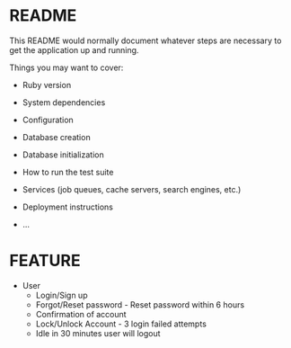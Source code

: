 # README

This README would normally document whatever steps are necessary to get the
application up and running.

Things you may want to cover:

* Ruby version

* System dependencies

* Configuration

* Database creation

* Database initialization

* How to run the test suite

* Services (job queues, cache servers, search engines, etc.)

* Deployment instructions

* ...

# FEATURE

* User
  - Login/Sign up
  - Forgot/Reset password - Reset password within 6 hours
  - Confirmation of account
  - Lock/Unlock Account - 3 login failed attempts
  - Idle in 30 minutes user will logout